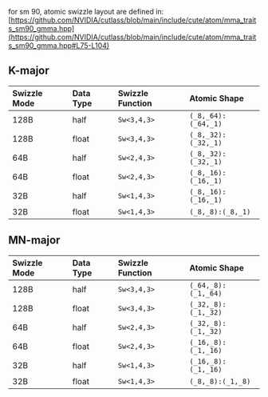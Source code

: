 for sm 90, atomic swizzle layout are defined in:
[https://github.com/NVIDIA/cutlass/blob/main/include/cute/atom/mma_traits_sm90_gmma.hpp](https://github.com/NVIDIA/cutlass/blob/main/include/cute/atom/mma_traits_sm90_gmma.hpp#L75-L104)

## K-major

| Swizzle Mode | Data Type | Swizzle Function | Atomic Shape        |
|:-------------|:----------|:-----------------|:--------------------|
| 128B         | half      | `Sw<3,4,3>`      | `(_8,_64):(_64,_1)` |
| 128B         | float     | `Sw<3,4,3>`      | `(_8,_32):(_32,_1)` |
| 64B          | half      | `Sw<2,4,3>`      | `(_8,_32):(_32,_1)` |
| 64B          | float     | `Sw<2,4,3>`      | `(_8,_16):(_16,_1)` |
| 32B          | half      | `Sw<1,4,3>`      | `(_8,_16):(_16,_1)` |
| 32B          | float     | `Sw<1,4,3>`      | `(_8,_8):(_8,_1)`   |

## MN-major

| Swizzle Mode | Data Type | Swizzle Function | Atomic Shape        |
|:-------------|:----------|:-----------------|:--------------------|
| 128B         | half      | `Sw<3,4,3>`      | `(_64,_8):(_1,_64)` |
| 128B         | float     | `Sw<3,4,3>`      | `(_32,_8):(_1,_32)` |
| 64B          | half      | `Sw<2,4,3>`      | `(_32,_8):(_1,_32)` |
| 64B          | float     | `Sw<2,4,3>`      | `(_16,_8):(_1,_16)` |
| 32B          | half      | `Sw<1,4,3>`      | `(_16,_8):(_1,_16)` |
| 32B          | float     | `Sw<1,4,3>`      | `(_8,_8):(_1,_8)`   |
